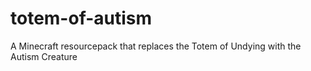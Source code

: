 # totem-of-autism
A Minecraft resourcepack that replaces the Totem of Undying with the Autism Creature

